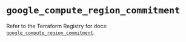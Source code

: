# `google_compute_region_commitment`

Refer to the Terraform Registry for docs: [`google_compute_region_commitment`](https://registry.terraform.io/providers/hashicorp/google/6.41.0/docs/resources/compute_region_commitment).
